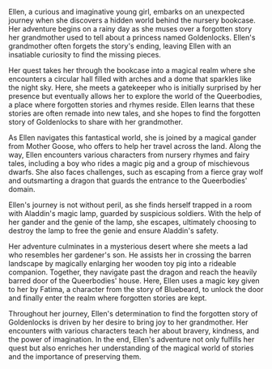 Ellen, a curious and imaginative young girl, embarks on an unexpected journey when she discovers a hidden world behind the nursery bookcase. Her adventure begins on a rainy day as she muses over a forgotten story her grandmother used to tell about a princess named Goldenlocks. Ellen's grandmother often forgets the story's ending, leaving Ellen with an insatiable curiosity to find the missing pieces.

Her quest takes her through the bookcase into a magical realm where she encounters a circular hall filled with arches and a dome that sparkles like the night sky. Here, she meets a gatekeeper who is initially surprised by her presence but eventually allows her to explore the world of the Queerbodies, a place where forgotten stories and rhymes reside. Ellen learns that these stories are often remade into new tales, and she hopes to find the forgotten story of Goldenlocks to share with her grandmother.

As Ellen navigates this fantastical world, she is joined by a magical gander from Mother Goose, who offers to help her travel across the land. Along the way, Ellen encounters various characters from nursery rhymes and fairy tales, including a boy who rides a magic pig and a group of mischievous dwarfs. She also faces challenges, such as escaping from a fierce gray wolf and outsmarting a dragon that guards the entrance to the Queerbodies' domain.

Ellen's journey is not without peril, as she finds herself trapped in a room with Aladdin's magic lamp, guarded by suspicious soldiers. With the help of her gander and the genie of the lamp, she escapes, ultimately choosing to destroy the lamp to free the genie and ensure Aladdin's safety.

Her adventure culminates in a mysterious desert where she meets a lad who resembles her gardener's son. He assists her in crossing the barren landscape by magically enlarging her wooden toy pig into a rideable companion. Together, they navigate past the dragon and reach the heavily barred door of the Queerbodies' house. Here, Ellen uses a magic key given to her by Fatima, a character from the story of Bluebeard, to unlock the door and finally enter the realm where forgotten stories are kept.

Throughout her journey, Ellen's determination to find the forgotten story of Goldenlocks is driven by her desire to bring joy to her grandmother. Her encounters with various characters teach her about bravery, kindness, and the power of imagination. In the end, Ellen's adventure not only fulfills her quest but also enriches her understanding of the magical world of stories and the importance of preserving them.